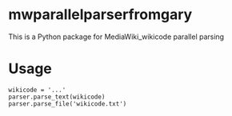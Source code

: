 # mwparallelparserfromgary

This is a Python package for MediaWiki_wikicode parallel parsing

# Usage
```
wikicode = '...'
parser.parse_text(wikicode)
parser.parse_file('wikicode.txt')
```
